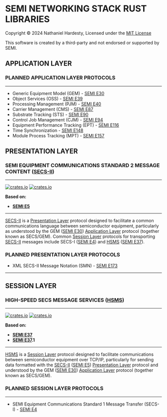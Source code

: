 # SEMI NETWORKING STACK RUST LIBRARIES

Copyright © 2024 Nathaniel Hardesty, Licensed under the [MIT License](.\license.md)

This software is created by a third-party and not endorsed or supported by SEMI.

## APPLICATION LAYER

### PLANNED APPLICATION LAYER PROTOCOLS

-------------------------------------------------------------------------------

- Generic Equipment Model (GEM) - [SEMI E30]
- Object Services (OSS) - [SEMI E39]
- Processing Management (PJM) - [SEMI E40]
- Carrier Management (CMS) - [SEMI E87]
- Substrate Tracking (STS) - [SEMI E90]
- Control Job Management (CJM) - [SEMI E94]
- Equipment Performance Tracking (EPT) - [SEMI E116]
- Time Synchronization - [SEMI E148]
- Module Process Tracking (MPT) - [SEMI E157]

## PRESENTATION LAYER

### SEMI EQUIPMENT COMMUNICATIONS STANDARD 2 MESSAGE CONTENT ([SECS-II])

-------------------------------------------------------------------------------

[![crates.io](https://img.shields.io/crates/v/semi_e5.svg)](https://crates.io/crates/semi_e5)
[![crates.io](https://img.shields.io/crates/d/semi_e5.svg)](https://crates.io/crates/semi_e5)

**Based on:**

- **[SEMI E5]**

-------------------------------------------------------------------------------

[SECS-II] is a [Presentation Layer] protocol designed to facilitate a
common communications language between semiconductor equipment,
particularly as understood by the GEM ([SEMI E30]) [Application Layer]
protocol (together known as SECS/GEM). Common [Session Layer] protocols for
transporting [SECS-II] messages include SECS-I ([SEMI E4]) and [HSMS]
([SEMI E37]).

### PLANNED PRESENTATION LAYER PROTOCOLS

- XML SECS-II Message Notation (SMN) - [SEMI E173]

-------------------------------------------------------------------------------

## SESSION LAYER

### HIGH-SPEED SECS MESSAGE SERVICES ([HSMS])

-------------------------------------------------------------------------------

[![crates.io](https://img.shields.io/crates/v/semi_e37.svg)](https://crates.io/crates/semi_e37)
[![crates.io](https://img.shields.io/crates/d/semi_e37.svg)](https://crates.io/crates/semi_e37)

**Based on:**

- **[SEMI E37]**
- **[SEMI E37].1**

-------------------------------------------------------------------------------

[HSMS] is a [Session Layer] protocol designed to facilitate communications
between semiconductor equipment over TCP/IP, particularly for sending data
formatted with the [SECS-II] ([SEMI E5]) [Presentation Layer] protocol and
understood by the GEM ([SEMI E30]) [Application Layer] protocol (together
known as SECS/GEM).

### PLANNED SESSION LAYER PROTOCOLS

-------------------------------------------------------------------------------

- SEMI Equipment Communications Standard 1 Message Transfer (SECS-I) - [SEMI E4]

[SEMI E4]:  https://store-us.semi.org/products/e00400-semi-e4-specification-for-semi-equipment-communications-standard-1-message-transfer-secs-i
[SEMI E5]:  https://store-us.semi.org/products/e00500-semi-e5-specification-for-semi-equipment-communications-standard-2-message-content-secs-ii
[SEMI E30]: https://store-us.semi.org/products/e03000-semi-e30-specification-for-the-generic-model-for-communications-and-control-of-manufacturing-equipment-gem
[SEMI E37]: https://store-us.semi.org/products/e03700-semi-e37-high-speed-secs-message-services-hsms-generic-services
[SEMI E39]: https://store-us.semi.org/products/e03900-semi-e39-specification-for-object-services-concepts-behavior-and-services
[SEMI E40]: https://store-us.semi.org/products/e04000-semi-e40-specification-for-processing-management
[SEMI E87]: https://store-us.semi.org/products/e08700-semi-e87-specification-for-carrier-management-cms
[SEMI E90]: https://store-us.semi.org/products/e09000-semi-e90-specification-for-substrate-tracking
[SEMI E94]: https://store-us.semi.org/products/e09400-semi-e94-specification-for-control-job-management
[SEMI E116]: https://store-us.semi.org/products/e11600-semi-e116-specification-for-equipment-performance-tracking
[SEMI E148]: https://store-us.semi.org/products/e14800-semi-e148-specification-for-time-synchronization-and-definition-of-the-ts-clock-object
[SEMI E157]: https://store-us.semi.org/products/e15700-semi-e157-specification-for-module-process-tracking
[SEMI E173]: https://store-us.semi.org/products/e17300-semi-e173-specification-for-xml-secs-ii-message-notation-smn

[Application Layer]:  https://en.wikipedia.org/wiki/Application_layer
[Presentation Layer]: https://en.wikipedia.org/wiki/Presentation_layer
[Session Layer]:      https://en.wikipedia.org/wiki/Session_layer

[SECS-II]: .\semi_e5\readme.md
[HSMS]:    .\semi_e37\readme.md
